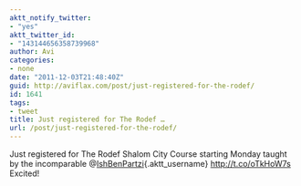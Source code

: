 ```yaml
---
aktt_notify_twitter:
- "yes"
aktt_twitter_id:
- "143144656358739968"
author: Avi
categories:
- none
date: "2011-12-03T21:48:40Z"
guid: http://aviflax.com/post/just-registered-for-the-rodef/
id: 1641
tags:
- tweet
title: Just registered for The Rodef …
url: /post/just-registered-for-the-rodef/
---
```

Just registered for The Rodef Shalom City Course starting Monday taught by the incomparable @[IshBenPartzi](http://twitter.com/IshBenPartzi){.aktt_username} <a href="http://t.co/oTkHoW7s" rel="nofollow">http://t.co/oTkHoW7s</a> Excited!